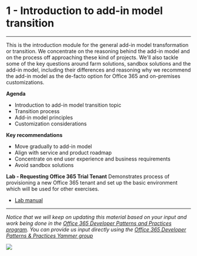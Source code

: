 # 1 - Introduction to add-in model transition #

----------

This is the introduction module for the general add-in model transformation or transition. We concentrate on the reasoning behind the add-in model and on the process off approaching these kind of projects. We'll also tackle some of the key questions around farm solutions, sandbox solutions and the add-in model, including their differences and reasoning why we recommend the add-in model as the de-facto option for Office 365 and on-premises customizations.

**Agenda**
- Introduction to add-in model transition topic
- Transition process
- Add-in model principles
- Customization considerations

**Key recommendations**
- Move gradually to add-in model
- Align with service and product roadmap
- Concentrate on end user experience and business requirements
- Avoid sandbox solutions

**Lab - Requesting Office 365 Trial Tenant**
Demonstrates process of provisioning a new Office 365 tenant and set up the basic environment which will be used for other exercises.

- [Lab manual](Lab.md)

----------

*Notice that we will keep on updating this material based on your input and work being done in the [Office 365 Developer Patterns and Practices program](http://aka.ms/officedevpnp). You can provide us input directly using the [Office 365 Developer Patterns & Practices Yammer group](http://aka.ms/officedevpnpyammer)*

![](https://camo.githubusercontent.com/a732087ed949b0f2f84f5f02b8c79f1a9dd96f65/687474703a2f2f692e696d6775722e636f6d2f6c3031686876452e706e67)